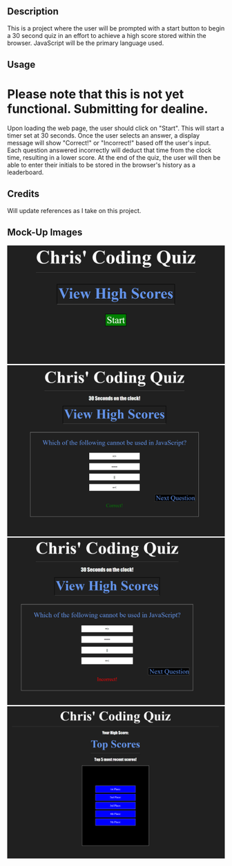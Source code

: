 # <Timed-Coding-Quiz>

## Description

This is a project where the user will be prompted with a start button to begin a 30 second quiz in an effort to achieve a high score stored within the browser. JavaScript will be the primary language used. 

## Usage

# Please note that this is not yet functional. Submitting for dealine.

Upon loading the web page, the user should click on "Start". This will start a timer set at 30 seconds. Once the user selects an answer, a display message will show "Correct!" or "Incorrect!" based off the user's input. Each question answered incorrectly will deduct that time from the clock time, resulting in a lower score. At the end of the quiz, the user will then be able to enter their initials to be stored in the browser's history as a leaderboard. 

## Credits

Will update references as I take on this project. 

## Mock-Up Images

![Starting Screen](./Assets/Images/Start-Screen.PNG)
![Correct Answer](./Assets/Images/Correct.PNG)
![Incorrect Answer](./Assets/Images/Incorrect.PNG)
![Leaderboard](./Assets/Images/Leaderboard.PNG)